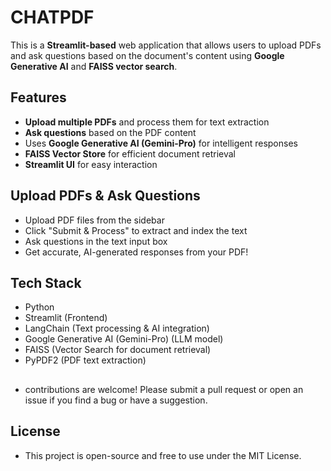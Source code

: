 # CHATPDF

This is a **Streamlit-based** web application that allows users to upload PDFs and ask questions based on the document's content using **Google Generative AI** and **FAISS vector search**.

## Features  
- **Upload multiple PDFs** and process them for text extraction  
- **Ask questions** based on the PDF content  
- Uses **Google Generative AI (Gemini-Pro)** for intelligent responses  
- **FAISS Vector Store** for efficient document retrieval  
- **Streamlit UI** for easy interaction  

## Upload PDFs & Ask Questions
- Upload PDF files from the sidebar
- Click "Submit & Process" to extract and index the text
- Ask questions in the text input box
- Get accurate, AI-generated responses from your PDF!

## Tech Stack
- Python
- Streamlit (Frontend)
- LangChain (Text processing & AI integration)
- Google Generative AI (Gemini-Pro) (LLM model)
- FAISS (Vector Search for document retrieval)
- PyPDF2 (PDF text extraction)

##
- contributions are welcome! Please submit a pull request or open an issue if you find a bug or have a suggestion.

## License
- This project is open-source and free to use under the MIT License.
